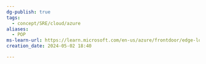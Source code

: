 ```yaml
---
dg-publish: true
tags:
  - concept/SRE/cloud/azure
aliases:
  - POP
ms-learn-url: https://learn.microsoft.com/en-us/azure/frontdoor/edge-locations-by-region
creation_date: 2024-05-02 18:40

---
```

